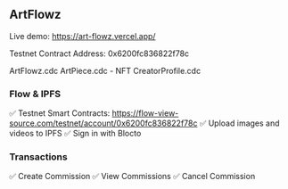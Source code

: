 ## ArtFlowz

Live demo: https://art-flowz.vercel.app/

Testnet Contract Address: 0x6200fc836822f78c

ArtFlowz.cdc
ArtPiece.cdc - NFT
CreatorProfile.cdc

### Flow & IPFS

✅ Testnet Smart Contracts: https://flow-view-source.com/testnet/account/0x6200fc836822f78c
✅ Upload images and videos to IPFS
✅ Sign in with Blocto

### Transactions

✅ Create Commission
✅ View Commissions
✅ Cancel Commission
